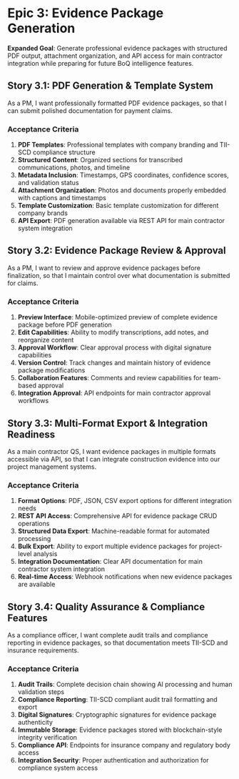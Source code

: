 # Epic 3: Evidence Package Generation

**Expanded Goal**: Generate professional evidence packages with structured PDF output, attachment organization, and API access for main contractor integration while preparing for future BoQ intelligence features.

## Story 3.1: PDF Generation & Template System
As a PM,
I want professionally formatted PDF evidence packages,
so that I can submit polished documentation for payment claims.

### Acceptance Criteria
1. **PDF Templates**: Professional templates with company branding and TII-SCD compliance structure
2. **Structured Content**: Organized sections for transcribed communications, photos, and timeline
3. **Metadata Inclusion**: Timestamps, GPS coordinates, confidence scores, and validation status
4. **Attachment Organization**: Photos and documents properly embedded with captions and timestamps
5. **Template Customization**: Basic template customization for different company brands
6. **API Export**: PDF generation available via REST API for main contractor system integration

## Story 3.2: Evidence Package Review & Approval
As a PM,
I want to review and approve evidence packages before finalization,
so that I maintain control over what documentation is submitted for claims.

### Acceptance Criteria
1. **Preview Interface**: Mobile-optimized preview of complete evidence package before PDF generation
2. **Edit Capabilities**: Ability to modify transcriptions, add notes, and reorganize content
3. **Approval Workflow**: Clear approval process with digital signature capabilities
4. **Version Control**: Track changes and maintain history of evidence package modifications
5. **Collaboration Features**: Comments and review capabilities for team-based approval
6. **Integration Approval**: API endpoints for main contractor approval workflows

## Story 3.3: Multi-Format Export & Integration Readiness
As a main contractor QS,
I want evidence packages in multiple formats accessible via API,
so that I can integrate construction evidence into our project management systems.

### Acceptance Criteria
1. **Format Options**: PDF, JSON, CSV export options for different integration needs
2. **REST API Access**: Comprehensive API for evidence package CRUD operations
3. **Structured Data Export**: Machine-readable format for automated processing
4. **Bulk Export**: Ability to export multiple evidence packages for project-level analysis
5. **Integration Documentation**: Clear API documentation for main contractor system integration
6. **Real-time Access**: Webhook notifications when new evidence packages are available

## Story 3.4: Quality Assurance & Compliance Features
As a compliance officer,
I want complete audit trails and compliance reporting in evidence packages,
so that documentation meets TII-SCD and insurance requirements.

### Acceptance Criteria
1. **Audit Trails**: Complete decision chain showing AI processing and human validation steps
2. **Compliance Reporting**: TII-SCD compliant audit trail formatting and export
3. **Digital Signatures**: Cryptographic signatures for evidence package authenticity
4. **Immutable Storage**: Evidence packages stored with blockchain-style integrity verification
5. **Compliance API**: Endpoints for insurance company and regulatory body access
6. **Integration Security**: Proper authentication and authorization for compliance system access

